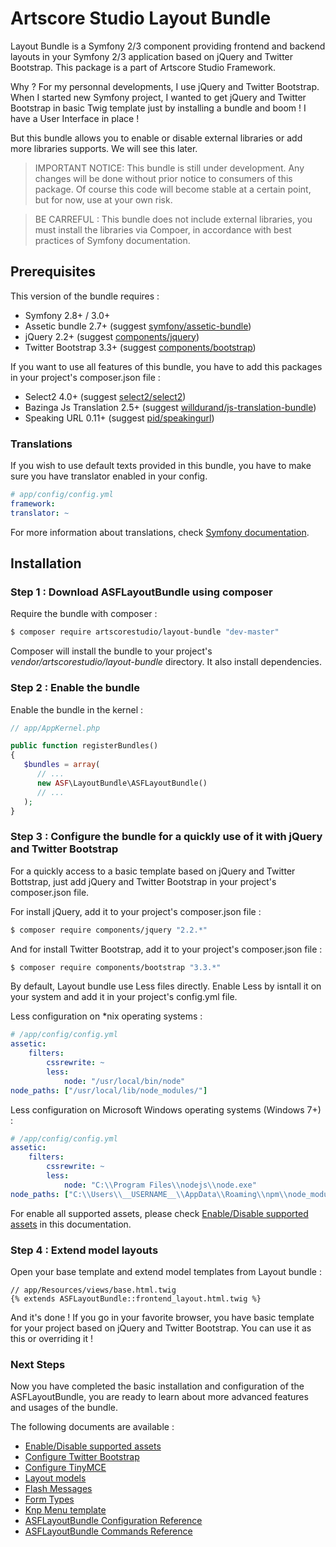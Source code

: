 # Artscore Studio Layout Bundle

Layout Bundle is a Symfony 2/3 component providing frontend and backend layouts in your Symfony 2/3 application based on jQuery and Twitter Bootstrap. This package is a part of Artscore Studio Framework.

Why ? For my personnal developments, I use jQuery and Twitter Bootstrap. When I started new Symfony project, I wanted to get jQuery and Twitter Bootstrap in basic Twig template just by installing a bundle and boom ! I have a User Interface in place !

But this bundle allows you to enable or disable external libraries or add more libraries supports. We will see this later.

> IMPORTANT NOTICE: This bundle is still under development. Any changes will be done without prior notice to consumers of this package. Of course this code will become stable at a certain point, but for now, use at your own risk.

> BE CARREFUL : This bundle does not include external libraries, you must install the libraries via Compoer, in accordance with best practices of Symfony documentation.
 
## Prerequisites

This version of the bundle requires :
* Symfony 2.8+ / 3.0+
* Assetic bundle 2.7+ (suggest [symfony/assetic-bundle](https://packagist.org/packages/symfony/assetic-bundle))
* jQuery 2.2+ (suggest [components/jquery](https://github.com/components/jquery))
* Twitter Bootstrap 3.3+ (suggest [components/bootstrap](https://github.com/components/bootstrap))

If you want to use all features of this bundle, you have to add this packages in your project's composer.json file :

* Select2 4.0+ (suggest [select2/select2](https://github.com/select2/select2))
* Bazinga Js Translation 2.5+ (suggest [willdurand/js-translation-bundle](https://github.com/willdurand/BazingaJsTranslationBundle))
* Speaking URL 0.11+ (suggest [pid/speakingurl](https://github.com/pid/speakingurl))

### Translations

If you wish to use default texts provided in this bundle, you have to make sure you have translator enabled in your config.

```yaml
# app/config/config.yml
framework:
translator: ~
`````````````

For more information about translations, check [Symfony documentation](https://symfony.com/doc/current/book/translation.html).

## Installation

### Step 1 : Download ASFLayoutBundle using composer

Require the bundle with composer :

```bash
$ composer require artscorestudio/layout-bundle "dev-master"
````````````````````````````````````````````````````````````

Composer will install the bundle to your project's *vendor/artscorestudio/layout-bundle* directory. It also install dependencies. 

### Step 2 : Enable the bundle

Enable the bundle in the kernel :

```php
// app/AppKernel.php

public function registerBundles()
{
   $bundles = array(
      // ...
      new ASF\LayoutBundle\ASFLayoutBundle()
      // ...
   );
}
```

### Step 3 : Configure the bundle for a quickly use of it with jQuery and Twitter Bootstrap

For a quickly access to a basic template based on jQuery and Twitter Bottstrap, just add jQuery and Twitter Bootstrap in your project's composer.json file.

For install jQuery, add it to your project's composer.json file :

```bash
$ composer require components/jquery "2.2.*"
````````````````````````````````````````````

And for install Twitter Bootstrap, add it to your project's composer.json file :

```bash
$ composer require components/bootstrap "3.3.*"
```````````````````````````````````````````````

By default, Layout bundle use Less files directly. Enable Less by isntall it on your system and add it in your project's config.yml file.

Less configuration on *nix operating systems :

```yaml
# /app/config/config.yml
assetic:
    filters:
        cssrewrite: ~
        less:
            node: "/usr/local/bin/node"
node_paths: ["/usr/local/lib/node_modules/"]
````````````````````````````````````````````

Less configuration on Microsoft Windows operating systems (Windows 7+) :

```yaml
# /app/config/config.yml
assetic:
    filters:
        cssrewrite: ~
        less:
            node: "C:\\Program Files\\nodejs\\node.exe"
node_paths: ["C:\\Users\\__USERNAME__\\AppData\\Roaming\\npm\\node_modules"]
````````````````````````````````````````````````````````````````````````````

For enable all supported assets, please check [Enable/Disable supported assets](enable-external-library.md) in this documentation.

### Step 4 : Extend model layouts

Open your base template and extend model templates from Layout bundle :

```twig
// app/Resources/views/base.html.twig
{% extends ASFLayoutBundle::frontend_layout.html.twig %}
````````````````````````````````````````````````````````

And it's done ! If you go in your favorite browser, you have basic template for your project based on jQuery and Twitter Bootstrap.
You can use it as this or overriding it !

### Next Steps

Now you have completed the basic installation and configuration of the ASFLayoutBundle, you are ready to learn about more advanced features and usages of the bundle.

The following documents are available :
* [Enable/Disable supported assets](enable-external-library.md)
* [Configure Twitter Bootstrap](twitter-bootstrap.md)
* [Configure TinyMCE](tinymce.md)
* [Layout models](layout-models.md)
* [Flash Messages](flash-messages.md)
* [Form Types](form.md)
* [Knp Menu template](knp-menu-template.md)
* [ASFLayoutBundle Configuration Reference](configuration.md)
* [ASFLayoutBundle Commands Reference](commands.md)